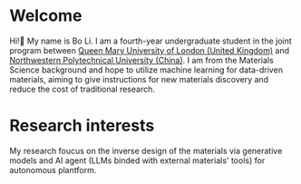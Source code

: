 # Welcome
Hi!👋 My name is Bo Li. I am a fourth-year undergraduate student in the joint program between [Queen Mary University of London (United Kingdom)](https://www.qmul.ac.uk) and [Northwestern Polytechnical University (China)](https://www.nwpu.edu.cn). I am from the Materials Science background and hope to utilize machine learning for data-driven materials, aiming to give instructions for new materials discovery and reduce the cost of traditional research.

# Research interests
My research foucus on the inverse design of the materials via generative models and AI agent (LLMs binded with external materials' tools) for autonomous plantform.


